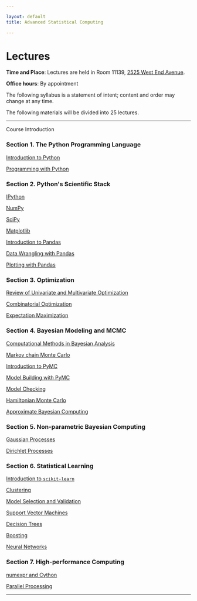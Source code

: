 ```yaml
---

layout: default
title: Advanced Statistical Computing

---
```


# Lectures

**Time and Place**: Lectures are held in Room 11139, [2525 West End Avenue](http://bit.ly/17y9ZxH).

**Office hours**: By appointment

The following syllabus is a statement of intent; content and order may change at any time.

The following materials will be divided into 25 lectures.

---

Course Introduction

### Section 1. The Python Programming Language

[Introduction to Python](http://nbviewer.ipython.org/urls/raw.github.com/fonnesbeck/Bios366/master/notebooks/Section1_1-Introduction-to-Python.ipynb)

[Programming with Python](http://nbviewer.ipython.org/urls/raw.github.com/fonnesbeck/Bios366/master/notebooks/Section1_2-Programming-with-Python.ipynb)

### Section 2. Python's Scientific Stack

[IPython](http://nbviewer.ipython.org/urls/raw.github.com/fonnesbeck/Bios366/master/notebooks/Section2_1-IPython.ipynb)

[NumPy](http://nbviewer.ipython.org/urls/raw.github.com/fonnesbeck/Bios366/master/notebooks/Section2_2-NumPy.ipynb)

[SciPy](http://nbviewer.ipython.org/urls/raw.github.com/fonnesbeck/Bios366/master/notebooks/Section2_3-SciPy.ipynb)

[Matplotlib](http://nbviewer.ipython.org/urls/raw.github.com/fonnesbeck/Bios366/master/notebooks/Section2_4-Matplotlib.ipynb)

[Introduction to Pandas](http://nbviewer.ipython.org/urls/raw.github.com/fonnesbeck/Bios366/master/notebooks/Section2_5-Introduction-to-Pandas.ipynb)

[Data Wrangling with Pandas](http://nbviewer.ipython.org/urls/raw.github.com/fonnesbeck/Bios366/master/notebooks/Section2_6-Data-Wrangling-with-Pandas.ipynb)

[Plotting with Pandas](http://nbviewer.ipython.org/urls/raw.github.com/fonnesbeck/Bios366/master/notebooks/Section2_7-Plotting-with-Pandas.ipynb)

### Section 3. Optimization

[Review of Univariate and Multivariate Optimization](http://nbviewer.ipython.org/urls/raw.github.com/fonnesbeck/Bios366/master/notebooks/Section3_1-Univariate-and-Multivariate-Optimization.ipynb)

[Combinatorial Optimization](http://nbviewer.ipython.org/urls/raw.github.com/fonnesbeck/Bios366/master/notebooks/Section3_2-Combinatorial-Optimization.ipynb)

[Expectation Maximization](http://nbviewer.ipython.org/urls/raw.github.com/fonnesbeck/Bios366/master/notebooks/Section3_3-Expectation-Maximization.ipynb)


### Section 4. Bayesian Modeling and MCMC

[Computational Methods in Bayesian Analysis](http://nbviewer.ipython.org/urls/raw.github.com/fonnesbeck/Bios366/master/notebooks/Section4_1-Bayesian-Computation.ipynb)

[Markov chain Monte Carlo](http://nbviewer.ipython.org/urls/raw.github.com/fonnesbeck/Bios366/master/notebooks/Section4_2-MCMC.ipynb)

[Introduction to PyMC](http://nbviewer.ipython.org/urls/raw.github.com/fonnesbeck/Bios366/master/notebooks/Section4_3-Introduction-to-PyMC.ipynb)

[Model Building with PyMC](http://nbviewer.ipython.org/urls/raw.github.com/fonnesbeck/Bios366/master/notebooks/Section4_4-Model-Building-with-PyMC.ipynb)

[Model Checking](http://nbviewer.ipython.org/urls/raw.github.com/fonnesbeck/Bios366/master/notebooks/Section4_5-Model-Checking.ipynb)

[Hamiltonian Monte Carlo](http://nbviewer.ipython.org/urls/raw.github.com/fonnesbeck/Bios366/master/notebooks/Section4_6-Hamiltonian-Monte-Carlo.ipynb)

[Approximate Bayesian Computing](http://nbviewer.ipython.org/urls/raw.github.com/fonnesbeck/Bios366/master/notebooks/Section4_7-Approximate-Bayesian-Computing.ipynb)


### Section 5. Non-parametric Bayesian Computing

[Gaussian Processes](http://nbviewer.ipython.org/urls/raw.github.com/fonnesbeck/Bios366/master/notebooks/Section5_1-Gaussian-Processes.ipynb)

[Dirichlet Processes](http://nbviewer.ipython.org/urls/raw.github.com/fonnesbeck/Bios366/master/notebooks/Section5_2-Dirichlet-Processes.ipynb)


### Section 6. Statistical Learning

[Introduction to `scikit-learn`](http://nbviewer.ipython.org/urls/raw.github.com/fonnesbeck/Bios366/master/notebooks/Section6_1-Scikit-Learn.ipynb)

[Clustering](http://nbviewer.ipython.org/urls/raw.github.com/fonnesbeck/Bios366/master/notebooks/Section6_2-Clustering.ipynb)

[Model Selection and Validation](http://nbviewer.ipython.org/urls/raw.github.com/fonnesbeck/Bios366/master/notebooks/Section6_3-Model-Selection-and-Validation.ipynb)

[Support Vector Machines](http://nbviewer.ipython.org/urls/raw.github.com/fonnesbeck/Bios366/master/notebooks/Section6_4-Support-Vector-Machines.ipynb)

[Decision Trees](http://nbviewer.ipython.org/urls/raw.github.com/fonnesbeck/Bios366/master/notebooks/Section6_5-Decision-Trees.ipynb)

[Boosting](http://nbviewer.ipython.org/urls/raw.github.com/fonnesbeck/Bios366/master/notebooks/Section6_6-Boosting.ipynb)

[Neural Networks](http://nbviewer.ipython.org/urls/raw.github.com/fonnesbeck/Bios366/master/notebooks/Section6_7-Neural-Networks.ipynb)


### Section 7. High-performance Computing

[numexpr and Cython](http://nbviewer.ipython.org/urls/raw.github.com/fonnesbeck/Bios366/master/notebooks/Section7_1-High-Performance-Python.ipynb)


[Parallel Processing](http://nbviewer.ipython.org/urls/raw.github.com/fonnesbeck/Bios366/master/notebooks/Section7_2-Parallel-Processing.ipynb)

---

